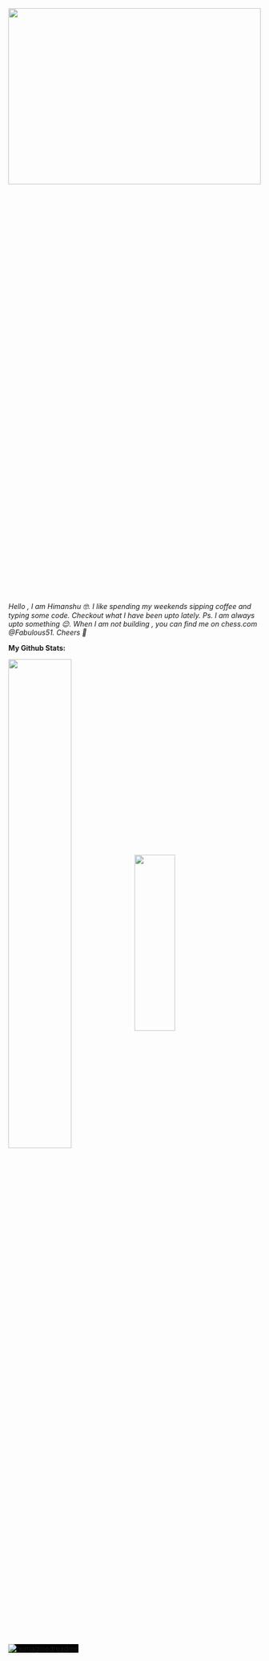 <img src="https://miro.medium.com/v2/resize:fit:1400/format:webp/0*cD5t5SJGwFgkfQF5.jpg" data-canonical-src="https://miro.medium.com/v2/resize:fit:1400/format:webp/0*cD5t5SJGwFgkfQF5.jpg" width="100%" height="30%" />

<i> Hello , I am Himanshu 🤓. I like spending my weekends sipping coffee and typing some code. Checkout what I have been upto lately. Ps. I am always upto something 😌. When I am not building , you can find me on chess.com @Fabulous51. Cheers 🍻 </i>

<!--
**himanshu-thakur-7/himanshu-thakur-7** is a ✨ _special_ ✨ repository because its `README.md` (this file) appears on your GitHub profile.

Here are some ideas to get you started:

- 🔭 I’m currently working on ...
- 🌱 I’m currently learning ...
- 👯 I’m looking to collaborate on ...
- 🤔 I’m looking for help with ...
- 💬 Ask me about ...
- 📫 How to reach me: ...
- 😄 Pronouns: ...
- ⚡ Fun fact: ...
-->
<!-- [!(https://github.com/anuraghazra/github-readme-stats) [![Top Langs](https://github-readme-stats.vercel.app/api/top-langs/?username=himanshu-thakur-7&theme=merko)](https://github.com/anuraghazra/github-readme-stats)
 -->
 <!-- Markdown -->

<b> My Github Stats: </b>
 
<img width="50%" height="50%" align="center" src="https://github-readme-stats.vercel.app/api?username=himanshu-thakur-7&show_icons=true&theme=radical"><img width="40%" height="30%" align="center" src="https://github-readme-stats.vercel.app/api/top-langs/?username=himanshu-thakur-7&theme=radical&layout=compact">

<img src="https://myreadme.vercel.app/api/embed/himanshu-thakur-7?panels=userstatistics,toprepositories,toplanguages,commitgraph" alt="reimaginedreadme" style="background: black" >

<!-- [![GitHub Streak](http://github-readme-streak-stats.herokuapp.com?user=himanshu-thakur-7&theme=merko&date_format=M%20j%5B%2C%20Y%5D)](https://git.io/streak-stats) -->


